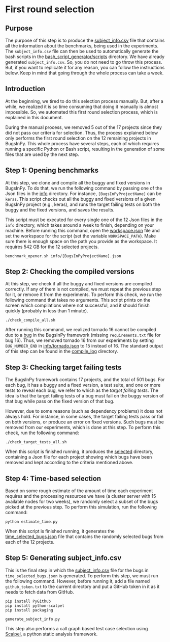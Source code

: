 # First round selection

## Purpose

The purpose of this step is to produce the [subject_info.csv](subject_info.csv) file that
contains all the information about the benchmarks, being used in the experiments. 
The `subject_info.csv` file can then be used to automatically generate the bash scripts in
the [bash_script_generator/scripts](/bash_script_generator/scripts) directory.
We have already generated `subject_info.csv`. So, you do not need to go throw this process. But, if you want to replicate it for any reason, you can follow the instructions below. Keep in mind that going through the whole process can take a week.

## Introduction

At the beginning, we tired to do this selection process manually. But, after 
a while, we realized it is so time consuming that doing it manually is 
almost impossible. So, we automated this first round selection 
process, which is explained in this document.

During the manual process, we removed 5 out of the 17 projects since they 
did not pass our criteria for selection. Thus, the process explained below only
performs the first round selection on the 12 remaining projects in BugsInPy.
This whole process have several steps, each of which requires running a specific
Python or Bash script, resulting in the generation of some files that are used
by the next step.

## Step 1: Opening benchmarks

At this step, we clone and compile all the buggy and fixed versions in BugsInPy. 
To do that, we run the following command by passing one of the Json files in
the [info](info) directory. For instance, `[BugsInPyProjectName]` can be
`keras`. This script checks out all the buggy and 
fixed versions of a given BugsInPy project (e.g., keras), and 
runs the target failing tests on both the buggy and the fixed
versions, and saves the results.

This script must be executed for every single one of the 12 Json files
in the `info` directory, which takes around a week to finish, depending on
your machine. Before running this command, open the [workspace.json](workspace.json) file and set
the workspace for the script (set the variable `WORKSPACE_PATH`).
Make sure there is enough space on the path you provide as
the workspace. It requires 542 GB for the 12 selected projects.

```
benchmark_opener.sh info/[BugsInPyProjectName].json
``` 

## Step 2: Checking the compiled versions

At this step, we check if all the buggy and fixed versions are compiled correctly.
If any of them is not compiled, we must repeat the previous step for it, or remove it from
the experiments. To perform this check, we run the following command that takes no
arguments. This script prints on the screen which compilations where not successful, and
it should finish quickly (probably in less than 1 minute).

```
./check_compile_all.sh
```

After running this command, we realized tornado 16 cannot be compiled duo to 
a [bug](https://github.com/soarsmu/BugsInPy/tree/master/projects/tornado/bugs/16) 
in the BugsInPy framework (missing `requirements.txt` file for bug 16). Thus, we
removed tornado 16 from our experiments by setting `BUG_NUMBER_END` in
[info/tornado.json](info/tornado.json) to 15 instead of 16. The standard output of this step
can be found in the [compile_log](compile_log) directory.

## Step 3: Checking target failing tests

The BugsInPy framework contains 17 projects, and the total of 501 bugs. For each bug, it has
a buggy and a fixed version, a test suite, and one or more tests to reveal each bug, we refer to
which as the *target failing tests*. The idea is that the target failing tests of a bug must
fail on the buggy version of that bug while pass on the fixed version of that bug.

However, due to some reasons (such as dependency problems) it does not always hold. For instance, in
some cases, the target failing tests pass or fail on both versions, or produce an error on fixed 
versions. Such bugs must be removed from our experiments, which is done at this step. To perform
this check, run the following command:

```
./check_target_tests_all.sh
```

When this script is finished running, it produces the [selected](selected) directory, containing a Json
file for each project showing which bugs have been removed and kept according to 
the criteria mentioned above.

## Step 4: Time-based selection

Based on some rough estimate of the amount of time each experiment requires and the processing
resources we have (a cluster server with 15 available nodes for two weeks), we randomly
select a subset of the bugs picked at the previous step. To perform this simulation,
run the following command:

```
python estimate_time.py
```

When this script is finished running, it generates 
the [time_selected_bugs.json](time_selected_bugs.json) file that 
contains the randomly selected bugs from each of the 12 projects.

## Step 5: Generating subject_info.csv

This is the final step in which the [subject_info.csv](subject_info.csv) file for the bugs
in `time_selected_bugs.json` is generated. To perform this step, we must run
the following command. However, before running it, add a file named `github_token.txt`
to the current directory and put a GitHub token in it as it needs to fetch data from GitHub.

```
pip install PyGithub
pip install python-scalpel
pip install packaging

generate_subject_info.py
```

This step also performs a call graph based test case selection using
[Scalpel](https://github.com/SMAT-Lab/Scalpel), a python static
analysis framework.
